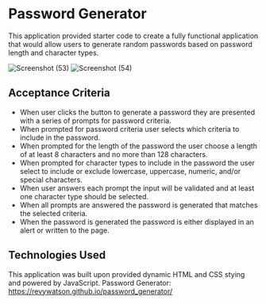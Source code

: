 # Password Generator
This application provided starter code to create a fully functional application that would allow users to generate random passwords based on password length and character types.

![Screenshot (53)](https://user-images.githubusercontent.com/76264693/111366824-6a1ef080-866a-11eb-88d4-3d6df70da37d.png)
![Screenshot (54)](https://user-images.githubusercontent.com/76264693/111366828-6b501d80-866a-11eb-9f65-3543a1d1e18c.png)

## Acceptance Criteria

* When user clicks the button to generate a password they are presented with a series of prompts for password criteria.
* When prompted for password criteria user selects which criteria to include in the password.
* When prompted for the length of the password the user choose a length of at least 8 characters and no more than 128 characters.
* When prompted for character types to include in the password the user select to include or exclude lowercase, uppercase, numeric, and/or special characters.
* When user answers each prompt the input will be validated and at least one character type should be selected.
* When all prompts are answered the password is generated that matches the selected criteria.
* When the password is generated the password is either displayed in an alert or written to the page.

## Technologies Used
This application was built upon provided dynamic HTML and CSS stying and powered by JavaScript. Password Generator: https://revywatson.github.io/password_generator/ 
